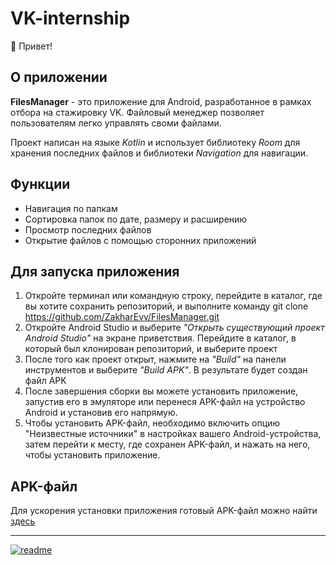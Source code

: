# VK-internship

👋 Привет! 

## О приложении

**FilesManager** - это приложение для Android, разработанное в рамках отбора на стажировку VK. Файловый менеджер позволяет пользователям легко управлять своми файлами.

Проект написан на языке *Kotlin* и использует библиотеку *Room* для хранения последних файлов и библиотеки *Navigation* для навигации.

## Функции
- Навигация по папкам
- Сортировка папок по дате, размеру и расширению
- Просмотр последних файлов
- Открытие файлов с помощью сторонних приложений

## Для запуска приложения
1. Откройте терминал или командную строку, перейдите в каталог, где вы хотите сохранить репозиторий, и выполните команду
git clone https://github.com/ZakharEvv/FilesManager.git
2. Откройте Android Studio и выберите *"Открыть существующий проект Android Studio"* на экране приветствия. Перейдите в каталог, в который был клонирован репозиторий, и выберите проект
3. После того как проект открыт, нажмите на *"Build"* на панели инструментов и выберите *"Build APK"*. В результате будет создан файл APK
4. После завершения сборки вы можете установить приложение, запустив его в эмуляторе или перенеся APK-файл на устройство Android и установив его напрямую. 
5. Чтобы установить APK-файл, необходимо включить опцию "Неизвестные источники" в настройках вашего Android-устройства, затем перейти к месту, где сохранен APK-файл, и нажать на него, чтобы установить приложение.

## APK-файл
Для ускорения установки приложения готовый APK-файл можно найти [здесь](https://github.com/ZakharEvv/FilesManager/blob/master/FilesManager.apk)

____
<a href="https://ibb.co/v3ycpTR"><img src="https://i.ibb.co/T4jw67d/readme.png" alt="readme" border="0"></a>

